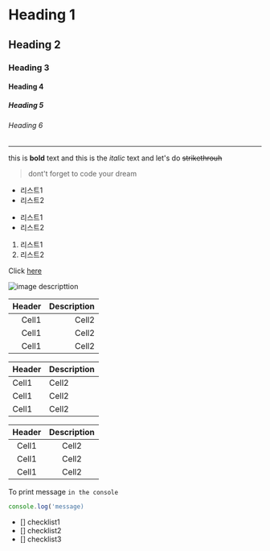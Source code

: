 <!-- Heading -->
# Heading 1
## Heading 2
### Heading 3
#### Heading 4
##### Heading 5
###### Heading 6

<!-- line -->
___

<!-- Text attributes -->
this is **bold** text and this is the *italic* text and let's do ~~strikethrouh~~

<!-- Quite -->
> dont't forget to code your dream

<!-- Bullet list -->
* 리스트1
* 리스트2

- 리스트1
- 리스트2

1. 리스트1
2. 리스트2

<!-- link -->
Click [here](https://rockij.github.io/portfolio)

<!-- Image -->
![image descripttion](https://rockij.github.io/portfolio/resource/image/logo-ijung.png)

<!-- Table -->
|Header|Description|
|--:|--:|
|Cell1|Cell2|
|Cell1|Cell2|
|Cell1|Cell2|

|Header|Description|
|:--|:--|
|Cell1|Cell2|
|Cell1|Cell2|
|Cell1|Cell2|

|Header|Description|
|:--:|:--:|
|Cell1|Cell2|
|Cell1|Cell2|
|Cell1|Cell2|

<!-- Code -->
To print message `in the console`

```js
console.log('message)
```

<!-- Task Lists -->
- [] checklist1
- [] checklist2
- [] checklist3
